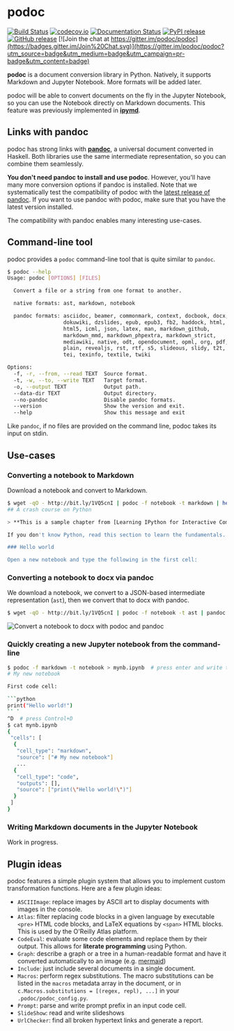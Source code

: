 # podoc

[![Build Status](https://img.shields.io/travis/podoc/podoc.svg)](https://travis-ci.org/podoc/podoc)
[![codecov.io](https://img.shields.io/codecov/c/github/podoc/podoc.svg)](http://codecov.io/github/podoc/podoc?branch=master)
[![Documentation Status](https://readthedocs.org/projects/podoc/badge/?version=latest)](https://readthedocs.org/projects/podoc/?badge=latest)
[![PyPI release](https://img.shields.io/pypi/v/podoc.svg)](https://pypi.python.org/pypi/podoc)
[![GitHub release](https://img.shields.io/github/release/podoc/podoc.svg)](https://github.com/podoc/podoc/releases/latest)
[![Join the chat at https://gitter.im/podoc/podoc](https://badges.gitter.im/Join%20Chat.svg)](https://gitter.im/podoc/podoc?utm_source=badge&utm_medium=badge&utm_campaign=pr-badge&utm_content=badge)

**podoc** is a document conversion library in Python. Natively, it supports Markdown and Jupyter Notebook. More formats will be added later.

podoc will be able to convert documents on the fly in the Jupyter Notebook, so you can use the Notebook directly on Markdown documents. This feature was previously implemented in [**ipymd**](https://github.com/rossant/ipymd).


## Links with pandoc

podoc has strong links with [**pandoc**](http://pandoc.org/), a universal document converted in Haskell. Both libraries use the same intermediate representation, so you can combine them seamlessly.

**You don't need pandoc to install and use podoc**. However, you'll have many more conversion options if pandoc is installed. Note that we systematically test the compatibility of podoc with the [latest release of pandoc](https://github.com/jgm/pandoc/releases/latest). If you want to use pandoc with podoc, make sure that you have the latest version installed.

The compatibility with pandoc enables many interesting use-cases.


## Command-line tool

podoc provides a `podoc` command-line tool that is quite similar to `pandoc`.

```bash
$ podoc --help
Usage: podoc [OPTIONS] [FILES]

  Convert a file or a string from one format to another.

  native formats: ast, markdown, notebook

  pandoc formats: asciidoc, beamer, commonmark, context, docbook, docx,
                  dokuwiki, dzslides, epub, epub3, fb2, haddock, html,
                  html5, icml, json, latex, man, markdown_github,
                  markdown_mmd, markdown_phpextra, markdown_strict,
                  mediawiki, native, odt, opendocument, opml, org, pdf,
                  plain, revealjs, rst, rtf, s5, slideous, slidy, t2t,
                  tei, texinfo, textile, twiki

Options:
  -f, -r, --from, --read TEXT  Source format.
  -t, -w, --to, --write TEXT   Target format.
  -o, --output TEXT            Output path.
  --data-dir TEXT              Output directory.
  --no-pandoc                  Disable pandoc formats.
  --version                    Show the version and exit.
  --help                       Show this message and exit
```

Like `pandoc`, if no files are provided on the command line, podoc takes its input on stdin.


## Use-cases

### Converting a notebook to Markdown

Download a notebook and convert to Markdown.

```bash
$ wget -qO - http://bit.ly/1VQ5cnI | podoc -f notebook -t markdown | head
## A crash course on Python

> **This is a sample chapter from [Learning IPython for Interactive Computing and Data Visualization, second edition](http://ipython-books.github.io/minibook/).**

If you don't know Python, read this section to learn the fundamentals. Python is a very accessible language and is even taught to school children. If you have ever programmed, it will only take you a few minutes to learn the basics.

### Hello world

Open a new notebook and type the following in the first cell:
```

### Converting a notebook to docx via pandoc

We download a notebook, we convert to a JSON-based intermediate representation (`ast`), then we convert that to docx with pandoc.

```bash
$ wget -qO - http://bit.ly/1VQ5cnI | podoc -f notebook -t ast | pandoc -f json -t docx -o file.docx
```

![Convert a notebook to docx with podoc and pandoc](https://cloud.githubusercontent.com/assets/1942359/14082367/e2d3194e-f50f-11e5-997c-9da04b3cdf50.png)


### Quickly creating a new Jupyter notebook from the command-line

````bash
$ podoc -f markdown -t notebook > mynb.ipynb  # press enter and write the following in stdin
# My new notebook

First code cell:

```python
print("Hello world!")
`` `
^D  # press Control+D
$ cat mynb.ipynb
{
 "cells": [
  {
   "cell_type": "markdown",
   "source": ["# My new notebook"]
   ...
  {
   "cell_type": "code",
   "outputs": [],
   "source": ["print(\"Hello world!\")"]
  }
 ]
}
````

### Writing Markdown documents in the Jupyter Notebook

Work in progress.


## Plugin ideas

podoc features a simple plugin system that allows you to implement custom transformation functions. Here are a few plugin ideas:

* `ASCIIImage`: replace images by ASCII art to display documents with images in the console.
* `Atlas`: filter replacing code blocks in a given language by executable `<pre>` HTML code blocks, and LaTeX equations by `<span>` HTML blocks. This is used by the O'Reilly Atlas platform.
* `CodeEval`: evaluate some code elements and replace them by their output. This allows for **literate programming** using Python.
* `Graph`: describe a graph or a tree in a human-readable format and have it converted automatically to an image (e.g. [mermaid](http://knsv.github.io/mermaid/))
* `Include`: just include several documents in a single document.
* `Macros`: perform regex substitutions. The macro substitutions can be listed in the `macros` metadata array in the document, or in `c.Macros.substitutions = [(regex, repl), ...]` in your `.podoc/podoc_config.py`.
* `Prompt`: parse and write prompt prefix in an input code cell.
* `SlideShow`: read and write slideshows
* `UrlChecker`: find all broken hypertext links and generate a report.
